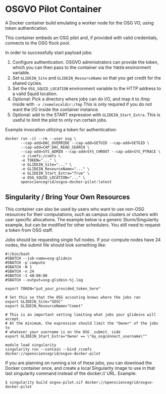 # OSGVO Pilot Container

A Docker container build emulating a worker node for the OSG VO, using token authentication.

This container embeds an OSG pilot and, if provided with valid credentials, connects to the OSG
flock pool.

In order to successfully start payload jobs:

1. Configure authentication. OSGVO administrators can provide the token, which you can then
   pass to the container via the `TOKEN` environment variable.
2. Set `GLIDEIN_Site` and `GLIDEIN_ResourceName` so that you get credit for the shared cycles.
3. Set the `OSG_SQUID_LOCATION` environment variable to the HTTP address to a valid Squid location.
4. Optional: Pick a directory where jobs can do I/O, and map it to /tmp inside with `-v /somelocaldir:/tmp`
   This is only required if you do not want the I/O inside the container instance.
5. Optional: add to the START expression with `GLIDEIN_Start_Extra`. This is useful to limit
   the pilot to only run certain jobs.

Example invocation utilizing a token for authentication:

```
docker run -it --rm --user osg \
       --cap-add=DAC_OVERRIDE --cap-add=SETUID --cap-add=SETGID \
       --cap-add=CAP_DAC_READ_SEARCH \
       --cap-add=SYS_ADMIN --cap-add=SYS_CHROOT --cap-add=SYS_PTRACE \
       -v /cvmfs:/cvmfs \
       -e TOKEN="..." \
       -e GLIDEIN_Site="..." \
       -e GLIDEIN_ResourceName="..." \
       -e GLIDEIN_Start_Extra="True" \
       -e OSG_SQUID_LOCATION="..." \
       opensciencegrid/osgvo-docker-pilot:latest
```

## Singularity / Bring Your Own Resources

This container can also be used by users who want to use non-OSG resources for their
computations, such as campus clusters or clusters with user specific allocations. The
example below is a generic Slurm/Singularity example, but can be modified for other
schedulers. You still need to request a token from OSG staff.

Jobs should be requesting single full nodes. If your compute nodes have 24 nodes,
the submit file should look something like:

```
#!/bin/bash
#SBATCH --job-name=osg-glidein
#SBATCH -p compute
#SBATCH -N 1
#SBATCH -n 24
#SBATCH -t 48:00:00
#SBATCH --output=osg-glidein-%j.log

export TOKEN="put_your_provided_token_here"

# Set this so that the OSG accouting knows where the jobs ran
export GLIDEIN_Site="SDSC"
export GLIDEIN_ResourceName="Comet"

# This is an important setting limiting what jobs your glideins will accept.
# At the minimum, the expression should limit the "Owner" of the jobs to 
# whatever your username is on the OSG _submit_ side
export GLIDEIN_Start_Extra="Owner == \"my_osgconnect_username\""

module load singularity
singularity run --contain --bind /cvmfs docker://opensciencegrid/osgvo-docker-pilot

```

If you are planning on running a lot of these jobs, you can download the Docker
container once, and create a local Singularity image to use in that last
singularity command instead of the docker:// URL. Example:

```
$ singularity build osgvo-pilot.sif docker://opensciencegrid/osgvo-docker-pilot
```



